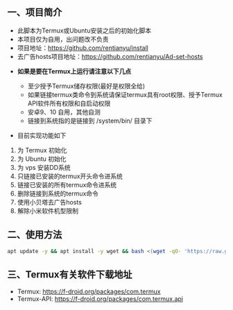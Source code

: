 ## 一、项目简介


+ 此脚本为Termux或Ubuntu安装之后的初始化脚本
+ 本项目仅为自用，出问题改不负责
+ 项目地址：https://github.com/rentianyu/install
+ 去广告hosts项目地址：https://github.com/rentianyu/Ad-set-hosts
 
- **如果是要在Termux上运行请注意以下几点**
    - 至少授予Termux储存权限(最好是权限全给)
    - 如果链接termux类命令到系统请保证termux具有root权限、授予Termux API软件所有权限和自启动权限
    - 安卓9、10 自用，其他自测
    - 链接到系统指的是链接到 /system/bin/ 目录下

- 目前实现功能如下
1. 为 Termux 初始化
2. 为 Ubuntu 初始化
3. 为 vps 安装DD系统
4. 只链接已安装的termux开头命令进系统
5. 链接已安装的所有termux命令进系统
6. 删除链接到系统的termux命令
7. 使用小贝塔去广告hosts
8. 解除小米软件机型限制

## 二、使用方法

```bash
apt update -y && apt install -y wget && bash <(wget -qO- 'https://raw.githubusercontent.com/rentianyu/install/master/start.sh')
```

## 三、Termux有关软件下载地址

- Termux: https://f-droid.org/packages/com.termux
- Termux-API: https://f-droid.org/packages/com.termux.api
